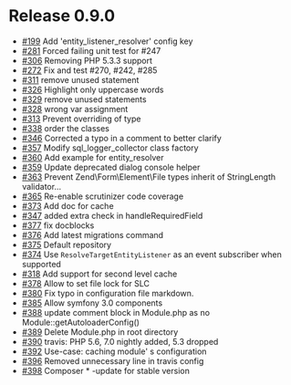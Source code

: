 # Release 0.9.0

* [#199](https://github.com/doctrine/DoctrineORMModule/pull/199) Add 'entity_listener_resolver' config key
* [#281](https://github.com/doctrine/DoctrineORMModule/pull/281) Forced failing unit test for #247
* [#306](https://github.com/doctrine/DoctrineORMModule/pull/306) Removing PHP 5.3.3 support
* [#272](https://github.com/doctrine/DoctrineORMModule/pull/272) Fix and test #270, #242, #285
* [#311](https://github.com/doctrine/DoctrineORMModule/pull/311) remove unused statement
* [#326](https://github.com/doctrine/DoctrineORMModule/pull/326) Highlight only uppercase words
* [#329](https://github.com/doctrine/DoctrineORMModule/pull/329) remove unused statements
* [#328](https://github.com/doctrine/DoctrineORMModule/pull/328) wrong var assignment
* [#313](https://github.com/doctrine/DoctrineORMModule/pull/313) Prevent overriding of type
* [#338](https://github.com/doctrine/DoctrineORMModule/pull/338) order the classes
* [#346](https://github.com/doctrine/DoctrineORMModule/pull/346) Corrected a typo in a comment to better clarify
* [#357](https://github.com/doctrine/DoctrineORMModule/pull/357) Modify sql_logger_collector class factory
* [#360](https://github.com/doctrine/DoctrineORMModule/pull/360) Add example for entity_resolver
* [#359](https://github.com/doctrine/DoctrineORMModule/pull/359) Update deprecated dialog console helper
* [#363](https://github.com/doctrine/DoctrineORMModule/pull/363) Prevent Zend\Form\Element\File types inherit of StringLength validator...
* [#365](https://github.com/doctrine/DoctrineORMModule/pull/365) Re-enable scrutinizer code coverage
* [#373](https://github.com/doctrine/DoctrineORMModule/pull/373) Add doc for cache
* [#347](https://github.com/doctrine/DoctrineORMModule/pull/347) added extra check in handleRequiredField
* [#377](https://github.com/doctrine/DoctrineORMModule/pull/377) fix docblocks
* [#376](https://github.com/doctrine/DoctrineORMModule/pull/376) Add latest migrations command
* [#375](https://github.com/doctrine/DoctrineORMModule/pull/375) Default repository
* [#374](https://github.com/doctrine/DoctrineORMModule/pull/374) Use `ResolveTargetEntityListener` as an event subscriber when supported
* [#318](https://github.com/doctrine/DoctrineORMModule/pull/318) Add support for second level cache
* [#378](https://github.com/doctrine/DoctrineORMModule/pull/378) Allow to set file lock for SLC
* [#380](https://github.com/doctrine/DoctrineORMModule/pull/380) Fix typo in configuration file markdown.
* [#385](https://github.com/doctrine/DoctrineORMModule/pull/385) Allow symfony 3.0 components
* [#388](https://github.com/doctrine/DoctrineORMModule/pull/388) update comment block in Module.php as no Module::getAutoloaderConfig()
* [#389](https://github.com/doctrine/DoctrineORMModule/pull/389) Delete Module.php in root directory
* [#390](https://github.com/doctrine/DoctrineORMModule/pull/390) travis: PHP 5.6, 7.0 nightly added, 5.3 dropped
* [#392](https://github.com/doctrine/DoctrineORMModule/pull/392) Use-case: caching module' s configuration
* [#396](https://github.com/doctrine/DoctrineORMModule/pull/396) Removed unnecessary line in travis config
* [#398](https://github.com/doctrine/DoctrineORMModule/pull/398) Composer * -update for stable version
